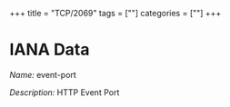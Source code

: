 +++
title = "TCP/2069"
tags = [""]
categories = [""]
+++

# IANA Data

_Name:_ event-port

_Description:_ HTTP Event Port

